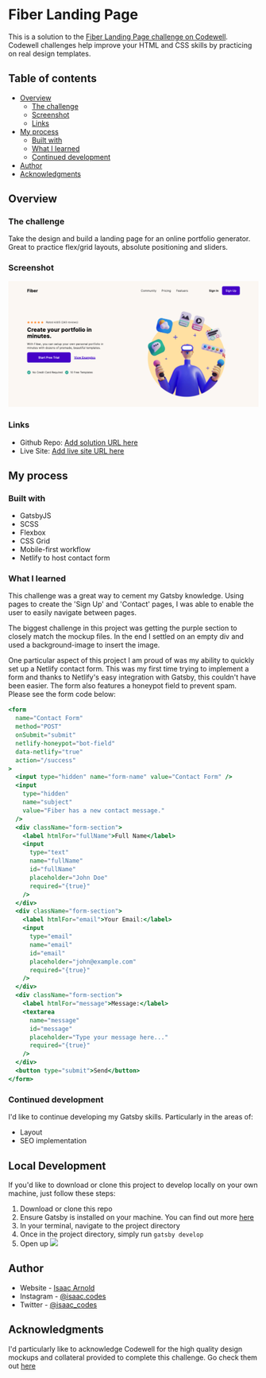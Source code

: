 # Fiber Landing Page

This is a solution to the [Fiber Landing Page challenge on Codewell](https://www.codewell.cc/challenges/608a7e639691700015db16d1). Codewell challenges help improve your HTML and CSS skills by practicing on real design templates.

## Table of contents

- [Overview](#overview)
  - [The challenge](#the-challenge)
  - [Screenshot](#screenshot)
  - [Links](#links)
- [My process](#my-process)
  - [Built with](#built-with)
  - [What I learned](#what-i-learned)
  - [Continued development](#continued-development)
- [Author](#author)
- [Acknowledgments](#acknowledgments)

## Overview

### The challenge

Take the design and build a landing page for an online portfolio generator. Great to practice flex/grid layouts, absolute positioning and sliders.

### Screenshot

![](./Screenshot_README.png)

### Links

- Github Repo: [Add solution URL here](https://github.com/IsaacArnold/fiber-landing-page-two)
- Live Site: [Add live site URL here](https://fiberlandingpage123.netlify.app/)

## My process

### Built with

- GatsbyJS
- SCSS
- Flexbox
- CSS Grid
- Mobile-first workflow
- Netlify to host contact form

### What I learned

This challenge was a great way to cement my Gatsby knowledge. Using pages to create the 'Sign Up' and 'Contact' pages, I was able to enable the user to easily navigate between pages.

The biggest challenge in this project was getting the purple section to closely match the mockup files. In the end I settled on an empty div and used a background-image to insert the image.

One particular aspect of this project I am proud of was my ability to quickly set up a Netlify contact form. This was my first time trying to implement a form and thanks to Netlify's easy integration with Gatsby, this couldn't have been easier. The form also features a honeypot field to prevent spam. Please see the form code below:

```jsx
<form
  name="Contact Form"
  method="POST"
  onSubmit="submit"
  netlify-honeypot="bot-field"
  data-netlify="true"
  action="/success"
>
  <input type="hidden" name="form-name" value="Contact Form" />
  <input
    type="hidden"
    name="subject"
    value="Fiber has a new contact message."
  />
  <div className="form-section">
    <label htmlFor="fullName">Full Name</label>
    <input
      type="text"
      name="fullName"
      id="fullName"
      placeholder="John Doe"
      required="{true}"
    />
  </div>
  <div className="form-section">
    <label htmlFor="email">Your Email:</label>
    <input
      type="email"
      name="email"
      id="email"
      placeholder="john@example.com"
      required="{true}"
    />
  </div>
  <div className="form-section">
    <label htmlFor="message">Message:</label>
    <textarea
      name="message"
      id="message"
      placeholder="Type your message here..."
      required="{true}"
    />
  </div>
  <button type="submit">Send</button>
</form>
```

### Continued development

I'd like to continue developing my Gatsby skills. Particularly in the areas of:

- Layout
- SEO implementation

## Local Development

If you'd like to download or clone this project to develop locally on your own machine, just follow these steps:

1. Download or clone this repo
2. Ensure Gatsby is installed on your machine. You can find out more [here](https://www.gatsbyjs.com/docs/quick-start/)
3. In your terminal, navigate to the project directory
4. Once in the project directory, simply run `gatsby develop`
5. Open up ![](http://localhost:8000)

## Author

- Website - [Isaac Arnold](https://isaacarnold.dev/)
- Instagram - [@isaac.codes](https://www.instagram.com/isaac.codes/)
- Twitter - [@isaac_codes](https://twitter.com/isaac_codes)

## Acknowledgments

I'd particularly like to acknowledge Codewell for the high quality design mockups and collateral provided to complete this challenge. Go check them out [here](https://www.codewell.cc/)
